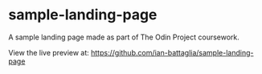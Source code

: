 # sample-landing-page
A sample landing page made as part of The Odin Project coursework.

View the live preview at: https://github.com/ian-battaglia/sample-landing-page